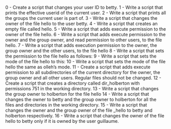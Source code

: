 0 - Create a script that changes your user ID to betty. 
1 - Write a script that prints the effective userid of the current user. 
2 - Write a script that prints all the groups the current user is part of. 
3 - Write a script that changes the owner of the file hello to the user betty. 
4 - Write a script that creates an empty file called hello. 
5 - Write a script that adds execute permission to the owner of the file hello.
6 - Write a script that adds execute permission to the owner and the group owner, and read permission to other users, to the file hello.
7 - Write a script that adds execution permission to the owner, the group owner and the other users, to the file hello 
8 - Write a script that sets the permission to the file hello as follows: 
9 - Write a script that sets the mode of the file hello to this: 
10 - Write a script that sets the mode of the file hello the same as olleh’s mode. 
11 - Create a script that adds execute permission to all subdirectories of the current directory for the owner, the group owner and all other users. Regular files should not be changed. 
12 - Create a script that creates a directory called dir_holberton with permissions 751 in the working directory.
13 - Write a script that changes the group owner to holberton for the file hello 
14 - Write a script that changes the owner to betty and the group owner to holberton for all the files and directories in the working directory.
15 - Write a script that changes the owner and the group owner of the file _hello to betty and holberton respectively. 
16 - Write a script that changes the owner of the file hello to betty only if it is owned by the user guillaume.
